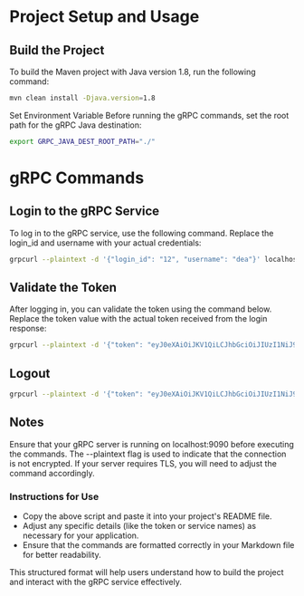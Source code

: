
# Project Setup and Usage

## Build the Project

To build the Maven project with Java version 1.8, run the following command:

```bash
mvn clean install -Djava.version=1.8
```
Set Environment Variable
Before running the gRPC commands, set the root path for the gRPC Java destination:

```bash
export GRPC_JAVA_DEST_ROOT_PATH="./"
```
# gRPC Commands

## Login to the gRPC Service
To log in to the gRPC service, use the following command. Replace the login_id and username with your actual credentials:

```bash
grpcurl --plaintext -d '{"login_id": "12", "username": "dea"}' localhost:9090 helper.AuthHelperService.Login
```
## Validate the Token
After logging in, you can validate the token using the command below. Replace the token value with the actual token received from the login response:

```bash
grpcurl --plaintext -d '{"token": "eyJ0eXAiOiJKV1QiLCJhbGciOiJIUzI1NiJ9.eyJsb2dpblR5cGUiOiJsb2dpbiIsImxvZ2luSWQiOjEyLCJyblN0ciI6IkFKN0xvWkpVY1lHT3ltamZSSklReTNOeXRaMzZEbE1xIn0.UBEQGSF4_yLtad1iw31Se2atuAWXbQ_1t_7uJ5PvR1A"}' localhost:9090 helper.AuthHelperService.Validate
```

## Logout
```bash
grpcurl --plaintext -d '{"token": "eyJ0eXAiOiJKV1QiLCJhbGciOiJIUzI1NiJ9.eyJsb2dpblR5cGUiOiJsb2dpbiIsImxvZ2luSWQiOjEyLCJyblN0ciI6IkFKN0xvWkpVY1lHT3ltamZSSklReTNOeXRaMzZEbE1xIn0.UBEQGSF4_yLtad1iw31Se2atuAWXbQ_1t_7uJ5PvR1A"}' localhost:9090 helper.AuthHelperService.Logout
```

## Notes

Ensure that your gRPC server is running on localhost:9090 before executing the commands.
The --plaintext flag is used to indicate that the connection is not encrypted. If your server requires TLS, you will need to adjust the command accordingly.

### Instructions for Use

- Copy the above script and paste it into your project's README file.
- Adjust any specific details (like the token or service names) as necessary for your application.
- Ensure that the commands are formatted correctly in your Markdown file for better readability. 

This structured format will help users understand how to build the project and interact with the gRPC service effectively.